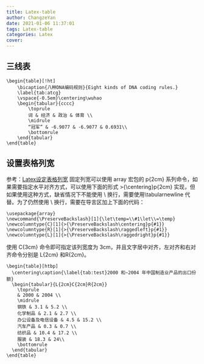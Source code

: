 ```yaml
---
title: Latex-table
author: ChangzeYan
date: 2021-01-06 11:37:01
tags: Latex-table
categories: Latex
cover:
---
```


## 三线表

```
\begin{table}[!ht]
    \bicaption{八种DNA编码规则}{Eight kinds of DNA coding rules.}
    \label{tab:atcg}
    \vspace{-0.5em}\centering\wuhao
    \begin{tabular}{cccc}
        \toprule
        词 & 经济 & 政治 & 体育 \\
        \midrule
        “冠军” & -6.9077 & -6.9077 & 0.6931\\
        \bottomrule
    \end{tabular}
\end{table}
```

## 设置表格列宽
参考：[Latex设定表格列宽](https://blog.csdn.net/sptoor/article/details/21493777)
固定列宽可以使用 array 宏包的 p{2cm} 系列命令，如果需要指定水平对齐方式，可以使用下面的形式 >{\centering}p{2cm} 实现，但如果使用这种方式，缺省情况下不能使用 \\ 换行，需要使用\tabularnewline 代替。为了仍然使用 \\ 换行，需要在导言区加上下面的代码：
```
\usepackage{array}
\newcommand{\PreserveBackslash}[1]{\let\temp=\\#1\let\\=\temp}
\newcolumntype{C}[1]{>{\PreserveBackslash\centering}p{#1}}
\newcolumntype{R}[1]{>{\PreserveBackslash\raggedleft}p{#1}}
\newcolumntype{L}[1]{>{\PreserveBackslash\raggedright}p{#1}}
```

使用 C{3cm} 命令即可指定该列宽度为 3cm，并且文字居中对齐，左对齐和右对齐命令分别是 L{2cm} 和R{2cm}。
```
\begin{table}[htbp]
  \centering\caption{\label{tab:test}2000 和~2004 年中国制造业产品的出口份额}
  \begin{tabular}{L{2cm}C{2cm}R{2cm}}
    \toprule
    & 2000 & 2004 \\
    \midrule
    钢铁 & 3.1 & 5.2 \\
    化学制品 & 2.1 & 2.7 \\
    办公设备及电信设备 & 4.5 & 15.2 \\
    汽车产品 & 0.3 & 0.7 \\
    纺织品 & 10.4 & 17.2 \\
    服装 & 18.3 & 24\\
    \bottomrule
  \end{tabular}
\end{table}
```